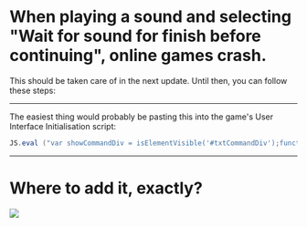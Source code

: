 # When playing a sound and selecting "Wait for sound for finish before continuing", online games crash.

This should be taken care of in the next update.  Until then, you can follow these steps:

---
The easiest thing would probably be pasting this into the game's User Interface Initialisation script:

```C#
JS.eval ("var showCommandDiv = isElementVisible('#txtCommandDiv');function playAudio(filename, format, sync, looped) {_currentPlayer = 'jplayer';$('#jquery_jplayer').unbind($.jPlayer.event.ended);if (looped) {endFunction = function () { $('#jquery_jplayer').jPlayer('play'); };}else if (sync) {showCommandDiv = isElementVisible('#txtCommandDiv');_waitingForSoundToFinish = true;endFunction = function () { finishSync(showCommandDiv); };$('#txtCommandDiv').hide();}else {endFunction = null;}if (endFunction != null) {$('#jquery_jplayer').bind($.jPlayer.event.ended, function (event) { endFunction(); });} if (format == 'wav') $('#jquery_jplayer').jPlayer('setMedia', { wav: filename });if (format == 'mp3') $('#jquery_jplayer').jPlayer('setMedia', { mp3: filename });$('#jquery_jplayer').jPlayer('play');};")
```

---
# Where to add it, exactly?

[![](https://user-images.githubusercontent.com/30656341/37245312-cea5dbe6-245b-11e8-8a8a-6ad194c2fcd4.gif)](https://user-images.githubusercontent.com/30656341/37245312-cea5dbe6-245b-11e8-8a8a-6ad194c2fcd4.gif)